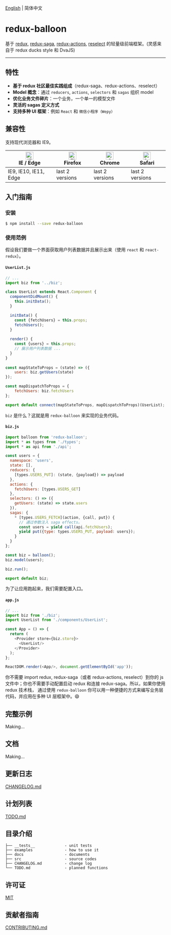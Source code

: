 [English](https://github.com/IAMSUPERMONKEY/redux-balloon/blob/master/README.md) | 简体中文



# redux-balloon

基于 [redux](https://github.com/reduxjs/redux), [redux-saga](https://github.com/redux-saga/redux-saga), [redux-actions](https://github.com/redux-utilities/redux-actions), [reselect](https://github.com/reduxjs/reselect) 的轻量级前端框架。(灵感来自于 redux ducks style 和 DvaJS)

------

## 特性

- **基于 redux 社区最佳实践组成**（redux-saga、redux-actions、reselect）
- **Model 概念**：通过 `reducers`, `actions`, `selectors` 和 `sagas` 组织 model
- **优化业务文件碎片**：一个业务，一个单一的模型文件
- **灵活的 sagas 定义方式**
- **支持多种 UI 框架**：例如 `React` 和 `微信小程序（Wepy）`   

## 兼容性

支持现代浏览器和 IE9。

| [<img src="https://raw.githubusercontent.com/alrra/browser-logos/master/src/edge/edge_48x48.png" alt="IE / Edge" width="24px" height="24px" />](http://godban.github.io/browsers-support-badges/)</br>IE / Edge | [<img src="https://raw.githubusercontent.com/alrra/browser-logos/master/src/firefox/firefox_48x48.png" alt="Firefox" width="24px" height="24px" />](http://godban.github.io/browsers-support-badges/)</br>Firefox | [<img src="https://raw.githubusercontent.com/alrra/browser-logos/master/src/chrome/chrome_48x48.png" alt="Chrome" width="24px" height="24px" />](http://godban.github.io/browsers-support-badges/)</br>Chrome | [<img src="https://raw.githubusercontent.com/alrra/browser-logos/master/src/safari/safari_48x48.png" alt="Safari" width="24px" height="24px" />](http://godban.github.io/browsers-support-badges/)</br>Safari |
| ------------------------------------------------------------ | ------------------------------------------------------------ | ------------------------------------------------------------ | ------------------------------------------------------------ |
| IE9, IE10, IE11, Edge                                        | last 2 versions                                              | last 2 versions                                              | last 2 versions                                              |



## 入门指南

### 安装

```bash
$ npm install --save redux-balloon
```



### 使用范例

假设我们要做一个界面获取用户列表数据并且展示出来（使用 `react` 和 `react-redux`）。

#### `UserList.js`

```javascript
// ...
import biz from '../biz';

class UserList extends React.Component {
  componentDidMount() {
  	this.initData();
  }

  initData() {
    const {fetchUsers} = this.props;
    fetchUsers();
  }
  
  render() {
    const {users} = this.props;
    // 展示用户列表数据 ...
  }
}
  
const mapStateToProps = (state) => ({
    users: biz.getUsers(state)
});

const mapDispatchToProps = {
    fetchUsers: biz.fetchUsers
};

export default connect(mapStateToProps, mapDispatchToProps)(UserList);
```



`biz` 是什么？这就是用 `redux-balloon` 来实现的业务代码。

#### `biz.js`

```javascript
import balloon from 'redux-balloon';
import * as types from './types';
import * as api from './api';

const users = {
  namespace: 'users',
  state: [],
  reducers: {
    [types.USERS_PUT]: (state, {payload}) => payload
  },
  actions: {
    fetchUsers: [types.USERS_GET]
  },
  selectors: () => ({
    getUsers: (state) => state.users
  }),
  sagas: {
    * [types.USERS_FETCH](action, {call, put}) {
      // 通过参数注入 saga effects。
      const users = yield call(api.fetchUsers);
      yield put({type: types.USERS_PUT, payload: users});
    }
  }
};

const biz = balloon();
biz.model(users);

biz.run();

export default biz;
```



为了让应用跑起来，我们需要配置入口。 

#### `app.js`

```javascript
// ...
import biz from './biz';
import UserList from './components/UserList';

const App = () => {
  return (
    <Provider store={biz.store}>
      <UserList/>
    </Provider>
  );
};

ReactDOM.render(<App/>, document.getElementById('app'));
```



你不需要 import redux, redux-saga（或者 redux-actions, reselect）到你的 js 文件中；你也不需要手动配置启动 redux 和连接 redux-saga。所以，如果你使用 redux 技术栈， 通过使用 `redux-balloon` 你可以用一种便捷的方式来编写业务层代码，并应用在多种 UI 层框架中。:smile:

## 完整示例

Making...

## 文档

Making...

## 更新日志

[CHANGELOG.md](https://github.com/IAMSUPERMONKEY/redux-balloon/blob/master/CHANGELOG.md)

## 计划列表

[TODO.md](https://github.com/IAMSUPERMONKEY/redux-balloon/blob/master/TODO.md)

## 目录介绍

```
├── __tests__             - unit tests
├── examples              - how to use it
├── docs                  - documents
├── src                   - source codes
├── CHANGELOG.md          - change log
└── TODO.md               - planned functions
```

## 许可证

[MIT](https://tldrlegal.com/license/mit-license)

## 贡献者指南

[CONTRIBUTING.md](https://github.com/IAMSUPERMONKEY/redux-balloon/blob/master/CONTRIBUTING.md)

